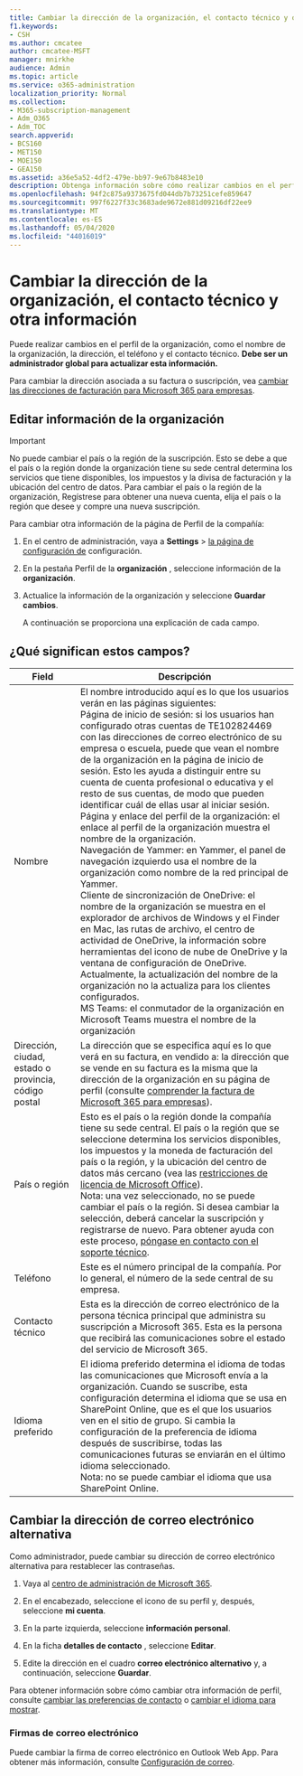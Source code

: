 ```yaml
---
title: Cambiar la dirección de la organización, el contacto técnico y otra información
f1.keywords:
- CSH
ms.author: cmcatee
author: cmcatee-MSFT
manager: mnirkhe
audience: Admin
ms.topic: article
ms.service: o365-administration
localization_priority: Normal
ms.collection:
- M365-subscription-management
- Adm_O365
- Adm_TOC
search.appverid:
- BCS160
- MET150
- MOE150
- GEA150
ms.assetid: a36e5a52-4df2-479e-bb97-9e67b8483e10
description: Obtenga información sobre cómo realizar cambios en el perfil de la organización, como el nombre de la organización, la dirección, el teléfono, el contacto técnico y el correo electrónico.
ms.openlocfilehash: 94f2c875a9373675fd044db7b73251cefe859647
ms.sourcegitcommit: 997f6227f33c3683ade9672e881d09216df22ee9
ms.translationtype: MT
ms.contentlocale: es-ES
ms.lasthandoff: 05/04/2020
ms.locfileid: "44016019"
---
```

# <a name="change-your-organizations-address-technical-contact-and-more"></a>Cambiar la dirección de la organización, el contacto técnico y otra información
  
Puede realizar cambios en el perfil de la organización, como el nombre de la organización, la dirección, el teléfono y el contacto técnico. **Debe ser un administrador global para actualizar esta información.**
  
Para cambiar la dirección asociada a su factura o suscripción, vea [cambiar las direcciones de facturación para Microsoft 365 para empresas](../../commerce/billing-and-payments/change-your-billing-addresses.md).

## <a name="edit-organization-information"></a>Editar información de la organización

> [!IMPORTANT]
> No puede cambiar el país o la región de la suscripción. Esto se debe a que el país o la región donde la organización tiene su sede central determina los servicios que tiene disponibles, los impuestos y la divisa de facturación y la ubicación del centro de datos. Para cambiar el país o la región de la organización, Regístrese para obtener una nueva cuenta, elija el país o la región que desee y compre una nueva suscripción.

Para cambiar otra información de la página de Perfil de la compañía:
  
1. En el centro de administración, vaya a **Settings** \> <a href="https://go.microsoft.com/fwlink/p/?linkid=2118715" target="_blank">la página de configuración de</a> configuración.

2. En la pestaña Perfil de la **organización** , seleccione información de la **organización**.

3. Actualice la información de la organización y seleccione **Guardar cambios**.

    A continuación se proporciona una explicación de cada campo.

## <a name="what-do-these-fields-mean"></a>¿Qué significan estos campos?

|**Field**  |**Descripción**  |
|---------|---------|
|Nombre  <br/>   | El nombre introducido aquí es lo que los usuarios verán en las páginas siguientes:  <br/>  Página de inicio de sesión: si los usuarios han configurado otras cuentas de TE102824469 con las direcciones de correo electrónico de su empresa o escuela, puede que vean el nombre de la organización en la página de inicio de sesión. Esto les ayuda a distinguir entre su cuenta de cuenta profesional o educativa y el resto de sus cuentas, de modo que pueden identificar cuál de ellas usar al iniciar sesión.  <br/>  Página y enlace del perfil de la organización: el enlace al perfil de la organización muestra el nombre de la organización.  <br/>  Navegación de Yammer: en Yammer, el panel de navegación izquierdo usa el nombre de la organización como nombre de la red principal de Yammer.  <br/> Cliente de sincronización de OneDrive: el nombre de la organización se muestra en el explorador de archivos de Windows y el Finder en Mac, las rutas de archivo, el centro de actividad de OneDrive, la información sobre herramientas del icono de nube de OneDrive y la ventana de configuración de OneDrive. Actualmente, la actualización del nombre de la organización no la actualiza para los clientes configurados. <br/> MS Teams: el conmutador de la organización en Microsoft Teams muestra el nombre de la organización <br/>  |
|Dirección, ciudad, estado o provincia, código postal  <br/>     | La dirección que se especifica aquí es lo que verá en su factura, en vendido a: la dirección que se vende en su factura es la misma que la dirección de la organización en su página de perfil (consulte [comprender la factura de Microsoft 365 para empresas](../../commerce/billing-and-payments/understand-your-invoice2.md)).  <br/>        |
|País o región  <br/>    | Esto es el país o la región donde la compañía tiene su sede central. El país o la región que se seleccione determina los servicios disponibles, los impuestos y la moneda de facturación del país o la región, y la ubicación del centro de datos más cercano (vea las [restricciones de licencia de Microsoft Office](https://office.microsoft.com/redir/FX103037529)).  <br/>Nota: una vez seleccionado, no se puede cambiar el país o la región. Si desea cambiar la selección, deberá cancelar la suscripción y registrarse de nuevo. Para obtener ayuda con este proceso, [póngase en contacto con el soporte técnico](../contact-support-for-business-products.md).        |
|Teléfono  <br/>     | Este es el número principal de la compañía. Por lo general, el número de la sede central de su empresa.  <br/>        |
|Contacto técnico  <br/> |Esta es la dirección de correo electrónico de la persona técnica principal que administra su suscripción a Microsoft 365. Esta es la persona que recibirá las comunicaciones sobre el estado del servicio de Microsoft 365.  <br/> |
|Idioma preferido  <br/> |El idioma preferido determina el idioma de todas las comunicaciones que Microsoft envía a la organización. Cuando se suscribe, esta configuración determina el idioma que se usa en SharePoint Online, que es el que los usuarios ven en el sitio de grupo. Si cambia la configuración de la preferencia de idioma después de suscribirse, todas las comunicaciones futuras se enviarán en el último idioma seleccionado.    <br/> Nota: no se puede cambiar el idioma que usa SharePoint Online.           |

## <a name="change-your-alternate-email-address"></a>Cambiar la dirección de correo electrónico alternativa

Como administrador, puede cambiar su dirección de correo electrónico alternativa para restablecer las contraseñas.

1. Vaya al <a href="https://go.microsoft.com/fwlink/p/?linkid=2024339" target="_blank">centro de administración de Microsoft 365</a>.

2. En el encabezado, seleccione el icono de su perfil y, después, seleccione **mi cuenta**.

3. En la parte izquierda, seleccione **información personal**.

4. En la ficha **detalles de contacto** , seleccione **Editar**.

5. Edite la dirección en el cuadro **correo electrónico alternativo** y, a continuación, seleccione **Guardar**.

Para obtener información sobre cómo cambiar otra información de perfil, consulte [cambiar las preferencias de contacto](change-contact-preferences.md) o [cambiar el idioma para mostrar](https://support.office.com/article/6f238bff-5252-441e-b32b-655d5d85d15b.aspx).
  
### <a name="email-signatures"></a>Firmas de correo electrónico
  
Puede cambiar la firma de correo electrónico en Outlook Web App. Para obtener más información, consulte [Configuración de correo](https://support.office.com/article/30c69a79-efc6-42d2-b740-4bf1c1f8a01c.aspx).
